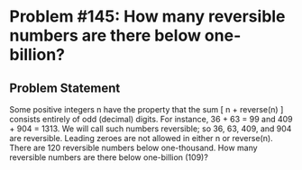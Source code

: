 # Problem #145: How many reversible numbers are there below one-billion? 

## Problem Statement 

Some positive integers n have the property that the sum [ n + reverse(n) ] consists entirely of odd (decimal) digits. For instance, 36 + 63 = 99 and 409 + 904 = 1313. We will call such numbers reversible; so 36, 63, 409, and 904 are reversible. Leading zeroes are not allowed in either n or reverse(n).
There are 120 reversible numbers below one-thousand.
How many reversible numbers are there below one-billion (109)?
